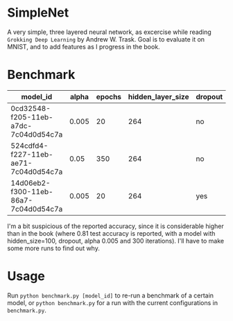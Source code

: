 # SimpleNet

A very simple, three layered neural network, as excercise while reading `Grokking Deep Learning` by Andrew W. Trask. Goal is to evaluate it on MNIST, and to add features as I progress in the book.

# Benchmark

| model_id                             | alpha | epochs | hidden_layer_size | dropout | error | accuracy |
|--------------------------------------|-------|------------|-------------------|---------|-------|----------|
| 0cd32548-f205-11eb-a7dc-7c04d0d54c7a | 0.005 | 20         | 264               | no      | 0.18  | 0.945    |
| 524cdfd4-f227-11eb-ae71-7c04d0d54c7a | 0.05  | 350        | 264               | no      | 0.09  | 0.974    |
| 14d06eb2-f300-11eb-86a7-7c04d0d54c7a | 0.005  | 20        | 264               | yes      | 0.095 | 0.972    |

I'm a bit suspicious of the reported accuracy, since it is considerable higher than in the book (where 0.81 test accuracy is reported, with a model with hidden_size=100, dropout, alpha 0.005 and 300 iterations). I'll have to make some more runs to find out why.

# Usage

Run `python benchmark.py [model_id]` to re-run a benchmark of a certain model, or `python benchmark.py` for a run with the current configurations in `benchmark.py`.

